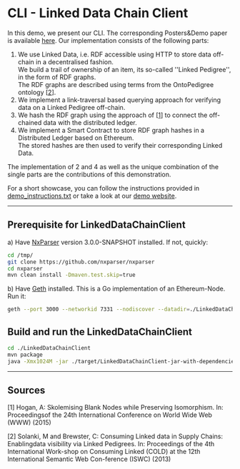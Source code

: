 # CLI - Linked Data Chain Client
In this demo, we present our CLI. The corresponding Posters&Demo paper is available [here](http://ceur-ws.org/Vol-2451/paper-07.pdf).
Our implementation consists of the following parts:

1. We use Linked Data, i.e. RDF accessible using HTTP to store data off-chain in a decentralised fashion. <br>
   We build a trail of ownership of an item, its so-called ''Linked Pedigree'', in the form of RDF graphs. <br>
   The RDF graphs are described using terms from the OntoPedigree ontology [[2](https://github.com/uvdsl/LinkedData-Logistics\cli#sources)].
2. We implement a link-traversal based querying approach for verifying data on a Linked Pedigree off-chain.
3. We hash the RDF graph using the approach of [[1](https://github.com/uvdsl/LinkedData-Logistics\cli#sources)] to connect the off-chained data with the distributed ledger.
4. We implement a Smart Contract to store RDF graph hashes in a Distributed Ledger based on Ethereum. <br>
   The stored hashes are then used to verify their corresponding Linked Data.

The implementation of 2 and 4 as well as the unique combination of the single parts are the contributions of this demonstration.

For a short showcase, you can follow the instructions provided in [demo_instructions.txt](https://github.com/uvdsl/LinkedData-Logistics/blob/master/cli/demo_instructions.txt) or take a look at our [demo website](http://people.aifb.kit.edu/co1683/2019/ld-chain/semantics-demo/).

---

## Prerequisite for LinkedDataChainClient
a) Have [NxParser](https://github.com/nxparser/nxparser) version 3.0.0-SNAPSHOT installed. If not, quickly:
```bash
cd /tmp/
git clone https://github.com/nxparser/nxparser
cd nxparser
mvn clean install -Dmaven.test.skip=true
```

b) Have [Geth](https://geth.ethereum.org/downloads/) installed. This is a Go implementation of an Ethereum-Node. Run it:
```bash
geth --port 3000 --networkid 7331 --nodiscover --datadir=./LinkedDataChainClient/ethereum --rpc --rpcport 8543 --rpcapi "admin,eth,net,web3,personal,miner"
```

## Build and run the LinkedDataChainClient
```bash
cd ./LinkedDataChainClient
mvn package
java -Xmx1024M -jar ./target/LinkedDataChainClient-jar-with-dependencies.jar
```

---

## Sources

[1] Hogan, A: Skolemising Blank Nodes while Preserving Isomorphism. In: Proceedingsof the 24th International Conference on World Wide Web (WWW) (2015)

[2] Solanki, M and Brewster, C: Consuming Linked data in Supply Chains: Enablingdata visibility via Linked Pedigrees. In: Proceedings of the 4th International Work-shop on Consuming Linked (COLD) at the 12th International Semantic Web Con-ference (ISWC) (2013)
